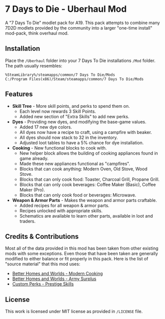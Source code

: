 # 7 Days to Die - Uberhaul Mod

A "7 Days To Die" modlet pack for A19. This pack attempts to combine many 7D2D modlets provided by the community into a larger "one-time install" mod-pack, think overhaul mod.

## Installation

Place the `/Uberhaul` folder into your 7 Days To Die installations `/Mod` folder. The path usually resembles:

```dosbatch
%SteamLibrary%/steamapps/common/7 Days To Die/Mods
C:/Program Files(x86)/Steam/steamapps/common/7 Days To Die/Mods
```

## Features

- **Skill Tree** - More skill points, and perks to spend them on.
  - Each level now rewards 3 Skill Points.
  - Added new section of "Extra Skills" to add new perks.
- **Dyes** - Providing new dyes, and modifying the base-game values.
  - Added 17 new dye colors.
  - All dyes now have a recipe to craft, using a campfire with beaker.
  - All dyes should now stack to 32 in the inventory.
  - Adjusted loot tables to have a 5% chance for dye installation.
- **Cooking** - New functional blocks to cook with.
  - New helper block allows the building of cooking appliances found in game already.
  - Made these new appliances functional as "campfires".
  - Blocks that can cook anything: Modern Oven, Old Stove, Wood Stove.
  - Blocks that can only cook food: Toaster, Charcoal Grill, Propane Grill.
  - Blocks that can only cook beverages: Coffee Maker (Basic), Coffee Maker (Pro).
  - Blocks that can only cook food or beverages: Microwave.
- **Weapon & Armor Parts** - Makes the weapon and armor parts craftable.
  - Added recipes for all weapon & armor parts.
  - Recipes unlocked with appropriate skills.
  - Schematics are available to learn other parts, available in loot and traders.

## Credits & Contributions

Most all of the data provided in this mod has been taken from other existing mods with some exceptions. Even those that have been taken are generally modified to either balance or fit properly in this pack. Here is the list of "source material" that this mod uses:

- [Better Homes and Worlds - Modern Cooking](https://www.nexusmods.com/7daystodie/mods/1219)
- [Better Homes and Worlds - Army Surplus](https://www.nexusmods.com/7daystodie/mods/1233)
- [Custom Perks - Prestige Skills](https://www.nexusmods.com/7daystodie/mods/783)

## License

This work is licensed under MIT license as provided in `/LICENSE` file.
